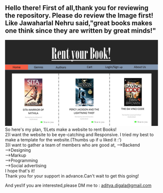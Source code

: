 Hello there!
First of all,thank you for reviewing the repository.
Please do review the Image first!
Like Jawaharlal Nehru said,"great books makes one think since they are written by great minds!"
-----------------------------
![](https://github.com/AdityaNikhil/Collab-Project/blob/master/Collab-Project.jpg)
So here's my plan,
1)Lets make a website to rent Books!<br>
2)I want the website to be eye-catching and Responsive.
  I tried my best to make a template for the website.(Thumbs up if u liked it :')<br>
3)I want to gather a team of members who are good at,
  -->Backend <br>
  -->Designing <br>
  -->Markup <br>
  -->Programming <br>
  -->Social advertising <br>
  I hope that's it! <br>
Thank you for your support in advance.Can't wait to get this going!

And yes!if you are interested,please DM me to :
    aditya.digala@gmail.com
